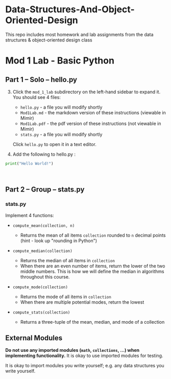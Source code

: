 # Data-Structures-And-Object-Oriented-Design

This repo includes most homework and lab assignments from the data structures & object-oriented design class

# Mod 1 Lab - Basic Python

## Part 1 – Solo – hello.py
3)	Click the `mod_1_lab` subdirectory on the left-hand sidebar to expand it. You should see 4 files:
    * `hello.py` - a file you will modify shortly
    * `Mod1Lab.md` - the markdown version of these instructions (viewable in Mimir)
    * `Mod1Lab.pdf` - the pdf version of these instructions (not viewable in Mimir)
    * `stats.py` - a file you will modify shortly

    Click `hello.py` to open it in a text editor.

4) Add the following to hello.py :
```python
print("Hello World!")
```
 
## Part 2 – Group – stats.py

### stats.py
Implement 4 functions:
* `compute_mean(collection, n)`
   * Returns the mean of all items `collection` rounded to `n` decimal points (hint - look up "rounding in Python") 

* `compute_median(collection)`
   * Returns the median of all items in `collection`
   * When there are an even number of items, return the lower of the two middle numbers. This is how we will define the median in algorithms throughout this course.

* `compute_mode(collection)` 
   * Returns the mode of all items in `collection`
   * When there are multiple potential modes, return the lowest 

* `compute_stats(collection)`
   * Returns a three-tuple of the mean, median, and mode of a collection
## External Modules
**Do not use any imported modules (`math`, `collections`, ...) when implementing functionality.** It is okay to use imported modules for testing.

It is okay to import modules you write yourself; e.g. any data structures you write yourself.
